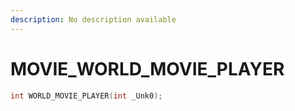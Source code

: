 ```yaml
---
description: No description available 
---
```


# MOVIE\_WORLD_MOVIE_PLAYER

```cpp
int WORLD_MOVIE_PLAYER(int _Unk0);
```